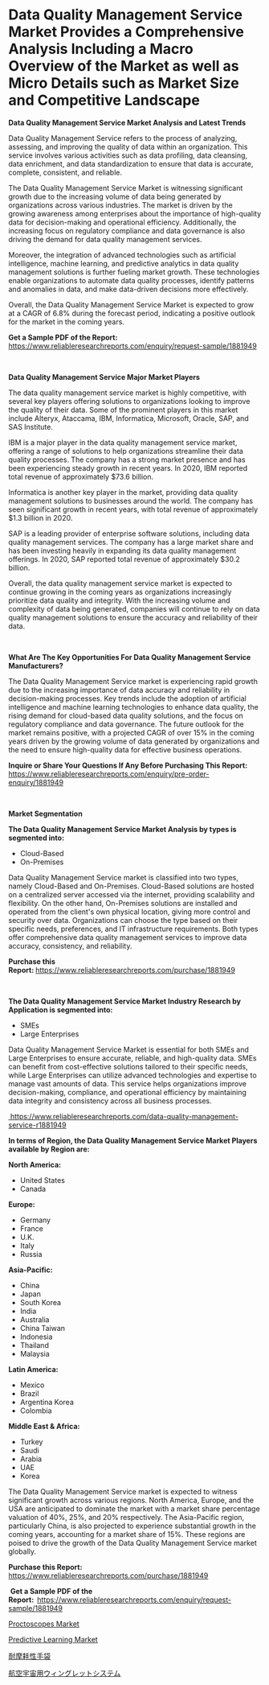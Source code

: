 <p><h1>Data Quality Management Service Market Provides a Comprehensive Analysis Including a Macro Overview of the Market as well as Micro Details such as Market Size and Competitive Landscape</h1></p><p><strong>Data Quality Management Service Market Analysis and Latest Trends</strong></p>
<p><p>Data Quality Management Service refers to the process of analyzing, assessing, and improving the quality of data within an organization. This service involves various activities such as data profiling, data cleansing, data enrichment, and data standardization to ensure that data is accurate, complete, consistent, and reliable.</p><p>The Data Quality Management Service Market is witnessing significant growth due to the increasing volume of data being generated by organizations across various industries. The market is driven by the growing awareness among enterprises about the importance of high-quality data for decision-making and operational efficiency. Additionally, the increasing focus on regulatory compliance and data governance is also driving the demand for data quality management services.</p><p>Moreover, the integration of advanced technologies such as artificial intelligence, machine learning, and predictive analytics in data quality management solutions is further fueling market growth. These technologies enable organizations to automate data quality processes, identify patterns and anomalies in data, and make data-driven decisions more effectively.</p><p>Overall, the Data Quality Management Service Market is expected to grow at a CAGR of 6.8% during the forecast period, indicating a positive outlook for the market in the coming years.</p></p>
<p><strong>Get a Sample PDF of the Report:&nbsp;</strong> <a href="https://www.reliableresearchreports.com/enquiry/request-sample/1881949">https://www.reliableresearchreports.com/enquiry/request-sample/1881949</a></p>
<p>&nbsp;</p>
<p><strong>Data Quality Management Service Major Market Players</strong></p>
<p><p>The data quality management service market is highly competitive, with several key players offering solutions to organizations looking to improve the quality of their data. Some of the prominent players in this market include Alteryx, Ataccama, IBM, Informatica, Microsoft, Oracle, SAP, and SAS Institute.</p><p>IBM is a major player in the data quality management service market, offering a range of solutions to help organizations streamline their data quality processes. The company has a strong market presence and has been experiencing steady growth in recent years. In 2020, IBM reported total revenue of approximately $73.6 billion.</p><p>Informatica is another key player in the market, providing data quality management solutions to businesses around the world. The company has seen significant growth in recent years, with total revenue of approximately $1.3 billion in 2020.</p><p>SAP is a leading provider of enterprise software solutions, including data quality management services. The company has a large market share and has been investing heavily in expanding its data quality management offerings. In 2020, SAP reported total revenue of approximately $30.2 billion.</p><p>Overall, the data quality management service market is expected to continue growing in the coming years as organizations increasingly prioritize data quality and integrity. With the increasing volume and complexity of data being generated, companies will continue to rely on data quality management solutions to ensure the accuracy and reliability of their data.</p></p>
<p>&nbsp;</p>
<p><strong>What Are The Key Opportunities For Data Quality Management Service Manufacturers?</strong></p>
<p><p>The Data Quality Management Service market is experiencing rapid growth due to the increasing importance of data accuracy and reliability in decision-making processes. Key trends include the adoption of artificial intelligence and machine learning technologies to enhance data quality, the rising demand for cloud-based data quality solutions, and the focus on regulatory compliance and data governance. The future outlook for the market remains positive, with a projected CAGR of over 15% in the coming years driven by the growing volume of data generated by organizations and the need to ensure high-quality data for effective business operations.</p></p>
<p><strong>Inquire or Share Your Questions If Any Before Purchasing This Report:</strong> <a href="https://www.reliableresearchreports.com/enquiry/pre-order-enquiry/1881949">https://www.reliableresearchreports.com/enquiry/pre-order-enquiry/1881949</a></p>
<p>&nbsp;</p>
<p><strong>Market Segmentation</strong></p>
<p><strong>The Data Quality Management Service Market Analysis by types is segmented into:</strong></p>
<p><ul><li>Cloud-Based</li><li>On-Premises</li></ul></p>
<p><p>Data Quality Management Service market is classified into two types, namely Cloud-Based and On-Premises. Cloud-Based solutions are hosted on a centralized server accessed via the internet, providing scalability and flexibility. On the other hand, On-Premises solutions are installed and operated from the client's own physical location, giving more control and security over data. Organizations can choose the type based on their specific needs, preferences, and IT infrastructure requirements. Both types offer comprehensive data quality management services to improve data accuracy, consistency, and reliability.</p></p>
<p><strong>Purchase this Report:&nbsp;</strong><a href="https://www.reliableresearchreports.com/purchase/1881949">https://www.reliableresearchreports.com/purchase/1881949</a></p>
<p>&nbsp;</p>
<p><strong>The Data Quality Management Service Market Industry Research by Application is segmented into:</strong></p>
<p><ul><li>SMEs</li><li>Large Enterprises</li></ul></p>
<p><p>Data Quality Management Service Market is essential for both SMEs and Large Enterprises to ensure accurate, reliable, and high-quality data. SMEs can benefit from cost-effective solutions tailored to their specific needs, while Large Enterprises can utilize advanced technologies and expertise to manage vast amounts of data. This service helps organizations improve decision-making, compliance, and operational efficiency by maintaining data integrity and consistency across all business processes.</p></p>
<p><a href="https://www.reliableresearchreports.com/data-quality-management-service-r1881949">&nbsp;https://www.reliableresearchreports.com/data-quality-management-service-r1881949</a></p>
<p><strong>In terms of Region, the Data Quality Management Service Market Players available by Region are:</strong></p>
<p>
    <p> <strong> North America: </strong>
        <ul>
            <li>United States</li>
            <li>Canada</li>
        </ul>
        </p> 
    <p> <strong> Europe: </strong>
        <ul>
            <li>Germany</li>
            <li>France</li>
            <li>U.K.</li>
            <li>Italy</li>
            <li>Russia</li>
        </ul>
        </p> 
    <p> <strong> Asia-Pacific: </strong>
        <ul>
            <li>China</li>
            <li>Japan</li>
            <li>South Korea</li>
            <li>India</li>
            <li>Australia</li>
            <li>China Taiwan</li>
            <li>Indonesia</li>
            <li>Thailand</li>
            <li>Malaysia</li>
        </ul>
        </p> 
    <p> <strong> Latin America: </strong>
        <ul>
            <li>Mexico</li>
            <li>Brazil</li>
            <li>Argentina Korea</li>
            <li>Colombia</li>
        </ul>
        </p> 
    <p> <strong> Middle East & Africa: </strong>
        <ul>
            <li>Turkey</li>
            <li>Saudi</li>
            <li>Arabia</li>
            <li>UAE</li>
            <li>Korea</li>
        </ul>
    </p>
    </p>
<p><p>The Data Quality Management Service market is expected to witness significant growth across various regions. North America, Europe, and the USA are anticipated to dominate the market with a market share percentage valuation of 40%, 25%, and 20% respectively. The Asia-Pacific region, particularly China, is also projected to experience substantial growth in the coming years, accounting for a market share of 15%. These regions are poised to drive the growth of the Data Quality Management Service market globally.</p></p>
<p><strong>Purchase this Report: </strong><a href="https://www.reliableresearchreports.com/purchase/1881949">https://www.reliableresearchreports.com/purchase/1881949</a></p>
<p>&nbsp;<strong>Get a Sample PDF of the Report:&nbsp;&nbsp;</strong><a href="https://www.reliableresearchreports.com/enquiry/request-sample/1881949">https://www.reliableresearchreports.com/enquiry/request-sample/1881949</a></p>
<p><strong></strong></p>
<p><p><a href="https://github.com/khkjaxbn36/Market-Research-Report-List-1/blob/main/proctoscopes-market.md">Proctoscopes Market</a></p><p><a href="https://github.com/sosoelmasry38/Market-Research-Report-List-1/blob/main/predictive-learning-market.md">Predictive Learning Market</a></p><p><a href="https://github.com/tubbs463/Market-Research-Report-List-2/blob/main/2421486181566.md">耐摩耗性手袋</a></p><p><a href="https://github.com/LeoraEber/Market-Research-Report-List-1/blob/main/7644007181567.md">航空宇宙用ウィングレットシステム</a></p></p>